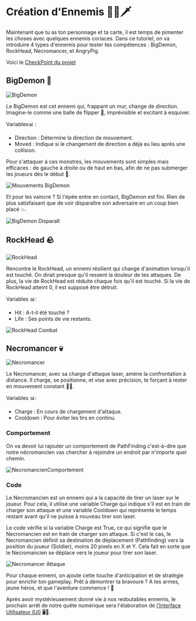 # Création d'Ennemis  🧟‍♂️🗡️

Maintenant que tu as ton personnage et ta carte, il est temps de pimenter les choses avec quelques ennemis coriaces. Dans ce tutoriel, on va introduire 4 types d'ennemis pour tester tes compétences : BigDemon, RockHead, Necromancer, et AngryPig.

Voici le [CheckPoint du projet]()

## BigDemon 👹

![BigDemon](Images/BigDemon.png)

Le BigDemon est cet ennemi qui, frappant un mur, change de direction. Imagine-le comme une balle de flipper 🎱, imprévisible et excitant à esquiver.

Variables📊 :
- Direction : Détermine la direction de mouvement.
- Moved : Indique si le changement de direction a déjà eu lieu après une collision.

Pour s'attaquer à ces monstres, les mouvements sont simples mais efficaces : de gauche à droite ou de haut en bas, afin de ne pas submerger les joueurs dès le début 🏁.

![Mouvements BigDemon](Images/DeplacementBigDemon.png)

Et pour les vaincre ? Si l'épée entre en contact, BigDemon est fini. Rien de plus satisfaisant que de voir disparaître son adversaire en un coup bien placé 💥.

![BigDemon Disparaît](Images/DieBigDemon.png)

## RockHead 🪨

![RockHead](Images/RockHead.png)

Rencontre le RockHead, un ennemi résilient qui change d'animation lorsqu'il est touché. On dirait presque qu'il ressent la douleur de tes attaques. De plus, la vie de RockHead est réduite chaque fois qu'il est touché. Si la vie de RockHead atteint 0, il est supposé être détruit.

Variables 📊:
- Hit : A-t-il été touché ?
- Life : Ses points de vie restants.

![RockHead Combat](Images/CodeRockHead.png)

## Necromancer 💀

![Necromancer](Images/Necromancien.png)

Le Necromancer, avec sa charge d'attaque laser, amène la confrontation à distance. Il charge, se positionne, et vise avec précision, te forçant à rester en mouvement constant 🏃‍♂️.

Variables 📊:
- Charge : En cours de chargement d'attaque.
- Cooldown : Pour éviter les tirs en continu.

### Comportement

On va devoir lui rajouter un comportement de PathFinding c'est-à-dire que notre nécromancien vas chercher à rejoindre un endroit par n'importe quel chemin.

![NecromancienComportement](Images/ComportementNecromancien.png)


### Code

Le Necromancien est un ennemi qui a la capacité de tirer un laser sur le joueur. Pour cela, il utilise une variable Charge qui indique s'il est en train de charger son attaque et une variable Cooldown qui représente le temps restant avant qu'il ne puisse à nouveau tirer son laser.

Le code vérifie si la variable Charge est True, ce qui signifie que le Necromancien est en train de charger son attaque. Si c'est le cas, le Necromancien définit sa destination de déplacement (Pathfinding) vers la position du joueur (Soldier), moins 20 pixels en X et Y. Cela fait en sorte que le Necromancien se déplace vers le joueur pour tirer son laser.

![Necromancer Attaque](Images/CodeNecromancien.png)

Pour chaque ennemi, on ajoute cette touche d'anticipation et de stratégie pour enrichir ton gameplay.
Prêt à démontrer ta bravoure ? A tes armes, jeune héros, et que l'aventure commence ! 🚀

Après avoir mystérieusement donné vie à nos redoutables ennemis, le prochain arrêt de notre quête numérique sera l'élaboration de [l'Interface Utilisateur (UI)](https://github.com/g404-code-gaming/ZeldaDistanciel/blob/main/Création-Du-Jeu/3.Ajustement%20UI%20%26%20PV.md) 🖥️🎨.

